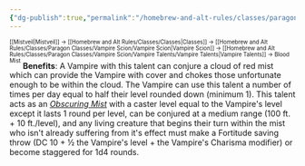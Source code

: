 ```yaml
---
{"dg-publish":true,"permalink":"/homebrew-and-alt-rules/classes/paragon-classes/vampire-scion/vampire-talents/sanguimancy-talents/blood-mist/"}
---
```


<sup><sup>[[Mistveil\|Mistveil]] → [[Homebrew and Alt Rules/Classes/Classes\|Classes]] → [[Homebrew and Alt Rules/Classes/Paragon Classes/Vampire Scion/Vampire Scion\|Vampire Scion]] → [[Homebrew and Alt Rules/Classes/Paragon Classes/Vampire Scion/Vampire Talents/Vampire Talents\|Vampire Talents]] → Blood Mist</sup></sup>
**Benefits**: A Vampire with this talent can conjure a cloud of red mist which can provide the Vampire with cover and chokes those unfortunate enough to be within the cloud. The Vampire can use this talent a number of times per day equal to half their level rounded down (minimum 1). This talent acts as an *[Obscuring Mist](https://www.d20pfsrd.com/magic/all-spells/o/obscuring-mist/)* with a caster level equal to the Vampire's level except it lasts 1 round per level, can be conjured at a medium range (100 ft. + 10 ft./level), and any living creature that begins their turn within the mist who isn't already suffering from it's effect must make a Fortitude saving throw (DC 10 + ½ the Vampire's level + the Vampire's Charisma modifier) or become staggered for 1d4 rounds. 